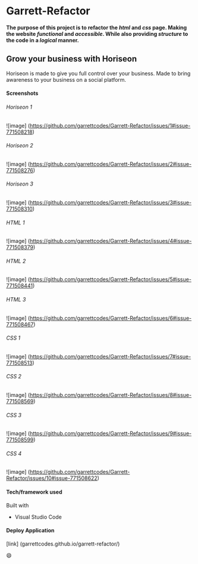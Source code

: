 # Garrett-Refactor
**The purpose of this project is to refactor the _html_ and _css_ page. Making the website _functional_ and _accessible_. While also providing _structure_ to the code in a _logical_ manner.**

## Grow your business with Horiseon
Horiseon is made to give you full control over your business. Made to bring awareness to your business on a social platform.

#### Screenshots
###### Horiseon 1
![image]
(https://github.com/garrettcodes/Garrett-Refactor/issues/1#issue-771508218)

###### Horiseon 2
![image]
(https://github.com/garrettcodes/Garrett-Refactor/issues/2#issue-771508276)

###### Horiseon 3
![image]
(https://github.com/garrettcodes/Garrett-Refactor/issues/3#issue-771508310)

###### HTML 1
![image]
(https://github.com/garrettcodes/Garrett-Refactor/issues/4#issue-771508379)

###### HTML 2
![image]
(https://github.com/garrettcodes/Garrett-Refactor/issues/5#issue-771508441)

###### HTML 3
![image]
(https://github.com/garrettcodes/Garrett-Refactor/issues/6#issue-771508467)

###### CSS 1
![image]
(https://github.com/garrettcodes/Garrett-Refactor/issues/7#issue-771508513)

###### CSS 2
![image]
(https://github.com/garrettcodes/Garrett-Refactor/issues/8#issue-771508569)

###### CSS 3
![image]
(https://github.com/garrettcodes/Garrett-Refactor/issues/9#issue-771508599)

###### CSS 4
![image]
(https://github.com/garrettcodes/Garrett-Refactor/issues/10#issue-771508622)

#### Tech/framework used
Built with
* Visual Studio Code

#### Deploy Application
[link] (garrettcodes.github.io/garrett-refactor/)

:smile:
